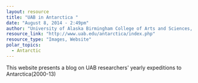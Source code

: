 ```yaml
---
layout: resource
title: "UAB in Antarctica "
date: "August 8, 2014 - 2:49pm"
author: "University of Alaska Birmingham College of Arts and Sciences, dept of biology"
resource_link: "http://www.uab.edu/antarctica/index.php"
resource_type: "Images, Website"
polar_topics:
  - Antarctic
---
```


This website presents a blog on UAB researchers' yearly expeditions to Antarctica(2000-13)
